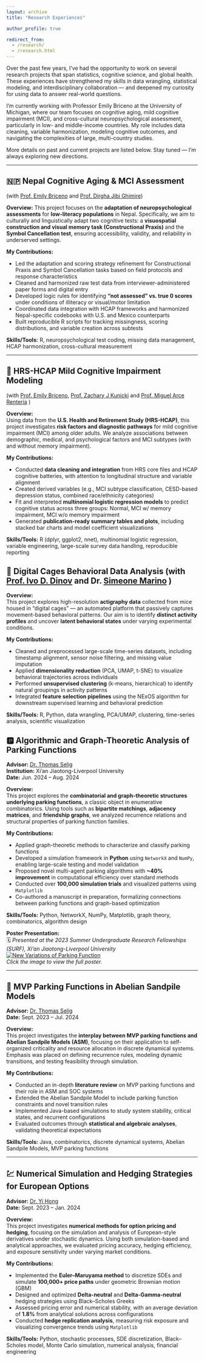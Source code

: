 ```yaml
---
layout: archive
title: "Research Experiences"

author_profile: true

redirect_from: 
  - /research/
  - /research.html
---
```

Over the past few years, I’ve had the opportunity to work on several research projects that span statistics, cognitive science, and global health. These experiences have strengthened my skills in data wrangling, statistical modeling, and interdisciplinary collaboration — and deepened my curiosity for using data to answer real-world questions.

I’m currently working with Professor Emily Briceno at the University of Michigan, where our team focuses on cognitive aging, mild cognitive impairment (MCI), and cross-cultural neuropsychological assessment, particularly in low- and middle-income countries. My role includes data cleaning, variable harmonization, modeling cognitive outcomes, and navigating the complexities of large, multi-country studies.

More details on past and current projects are listed below. Stay tuned — I’m always exploring new directions.

---
## 🇳🇵 Nepal Cognitive Aging & MCI Assessment  
(with [Prof. Emily Briceno](https://experts.umich.edu/4331-emily-briceno) and [Prof. Dirgha Jibi Ghimire](https://psc.isr.umich.edu/profile/ghimire-dirgha-jibi/))

**Overview:** 
This project focuses on the **adaptation of neuropsychological assessments** for **low-literacy populations** in Nepal. Specifically, we aim to culturally and linguistically adapt two cognitive tests: a **visuospatial construction and visual memory task (Constructional Praxis)** and the **Symbol Cancellation test**, ensuring accessibility, validity, and reliability in underserved settings.

**My Contributions:**  
- Led the adaptation and scoring strategy refinement for Constructional Praxis and Symbol Cancellation tasks based on field protocols and response characteristics  
- Cleaned and harmonized raw test data from interviewer-administered paper forms and digital entry  
- Developed logic rules for identifying **“not assessed” vs. true 0 scores** under conditions of illiteracy or visual/motor limitation  
- Coordinated data integration with HCAP frameworks and harmonized Nepal-specific codebooks with U.S. and Mexico counterparts  
- Built reproducible R scripts for tracking missingness, scoring distributions, and variable creation across subtests

**Skills/Tools:** R, neuropsychological test coding, missing data management, HCAP harmonization, cross-cultural measurement  

---

## 🧠 HRS-HCAP Mild Cognitive Impairment Modeling  
(with [Prof. Emily Briceno](https://experts.umich.edu/4331-emily-briceno), [Prof. Zachary J Kunicki](https://vivo.brown.edu/display/zkunicki) and [Prof. Miguel Arce Rentería](https://www.neurology.columbia.edu/profile/miguel-arce-renteria-phd) )

**Overview:**  
Using data from the **U.S. Health and Retirement Study (HRS-HCAP)**, this project investigates **risk factors and diagnostic pathways** for mild cognitive impairment (MCI) among older adults. We analyze associations between demographic, medical, and psychological factors and MCI subtypes (with and without memory impairment).

**My Contributions:**  
- Conducted **data cleaning and integration** from HRS core files and HCAP cognitive batteries, with attention to longitudinal structure and variable alignment  
- Created derived variables (e.g., MCI subtype classification, CESD-based depression status, combined race/ethnicity categories)  
- Fit and interpreted **multinomial logistic regression models** to predict cognitive status across three groups: Normal, MCI w/ memory impairment, MCI w/o memory impairment  
- Generated **publication-ready summary tables and plots**, including stacked bar charts and model coefficient visualizations  

**Skills/Tools:** R (dplyr, ggplot2, nnet), multinomial logistic regression, variable engineering, large-scale survey data handling, reproducible reporting  


## 🐁 Digital Cages Behavioral Data Analysis (with [Prof. Ivo D. Dinov](https://nursing.umich.edu/faculty-staff/faculty/ivo-d-dinov) and Dr. [Simeone Marino](https://medschool.umich.edu/profile/2984/simeone-marino) ) 

**Overview:**  
This project explores high-resolution **actigraphy data** collected from mice housed in “digital cages” — an automated platform that passively captures movement-based behavioral patterns. Our aim is to identify **distinct activity profiles** and uncover **latent behavioral states** under varying experimental conditions.

**My Contributions:**  
- Cleaned and preprocessed large-scale time-series datasets, including timestamp alignment, sensor noise filtering, and missing value imputation  
- Applied **dimensionality reduction** (PCA, UMAP, t-SNE) to visualize behavioral trajectories across individuals  
- Performed **unsupervised clustering** (k-means, hierarchical) to identify natural groupings in activity patterns  
- Integrated **feature selection pipelines** using the NExOS algorithm for downstream supervised learning and behavioral prediction  

**Skills/Tools:** R, Python, data wrangling, PCA/UMAP, clustering, time-series analysis, scientific visualization  


## 🅿️ Algorithmic and Graph-Theoretic Analysis of Parking Functions  
**Advisor:** [Dr. Thomas Selig](https://scholar.xjtlu.edu.cn/en/persons/ThomasSelig)  
**Institution:** Xi’an Jiaotong-Liverpool University  
**Date:** Jun. 2024 – Aug. 2024

**Overview:**  
This project explores the **combinatorial and graph-theoretic structures underlying parking functions**, a classic object in enumerative combinatorics. Using tools such as **bipartite matchings**, **adjacency matrices**, and **friendship graphs**, we analyzed recurrence relations and structural properties of parking function families.

**My Contributions:**  
- Applied graph-theoretic methods to characterize and classify parking functions  
- Developed a simulation framework in **Python** using `NetworkX` and `NumPy`, enabling large-scale testing and model validation  
- Proposed novel multi-agent parking algorithms with **~40% improvement** in computational efficiency over standard methods  
- Conducted over **100,000 simulation trials** and visualized patterns using `Matplotlib`  
- Co-authored a manuscript in preparation, formalizing connections between parking functions and graph-based optimization  

**Skills/Tools:** Python, NetworkX, NumPy, Matplotlib, graph theory, combinatorics, algorithm design

**Poster Presentation:**  
🗓️ *Presented at the 2023 Summer Undergraduate Research Fellowships (SURF), Xi’an Jiaotong-Liverpool University*  
[![New Variations of Parking Function](/images/SURF-2023-0167.jpg)](/images/SURF-2023-0167.jpg)  
*Click the image to view the full poster.*




---

## 🔁 MVP Parking Functions in Abelian Sandpile Models  
**Advisor:** [Dr. Thomas Selig](https://scholar.xjtlu.edu.cn/en/persons/ThomasSelig)  
**Date:** Sept. 2023 – Jul. 2024  

**Overview:**  
This project investigates the **interplay between MVP parking functions and Abelian Sandpile Models (ASM)**, focusing on their application to self-organized criticality and resource allocation in discrete dynamical systems. Emphasis was placed on defining recurrence rules, modeling dynamic transitions, and testing feasibility through simulation.

**My Contributions:**  
- Conducted an in-depth **literature review** on MVP parking functions and their role in ASM and SOC systems  
- Extended the Abelian Sandpile Model to include parking function constraints and novel transition rules  
- Implemented Java-based simulations to study system stability, critical states, and recurrent configurations  
- Evaluated outcomes through **statistical and algebraic analyses**, validating theoretical expectations

**Skills/Tools:** Java, combinatorics, discrete dynamical systems, Abelian Sandpile Models, MVP parking functions  

---

## 💹 Numerical Simulation and Hedging Strategies for European Options  
**Advisor:** [Dr. Yi Hong](https://scholar.xjtlu.edu.cn/en/persons/YiHong)  
**Date:** Sept. 2023 – Jan. 2024

**Overview:**  
This project investigates **numerical methods for option pricing and hedging**, focusing on the simulation and analysis of European-style derivatives under stochastic dynamics. Using both simulation-based and analytical approaches, we evaluated pricing accuracy, hedging efficiency, and exposure sensitivity under varying market conditions.

**My Contributions:**  
- Implemented the **Euler–Maruyama method** to discretize SDEs and simulate **100,000+ price paths** under geometric Brownian motion (GBM)  
- Designed and optimized **Delta-neutral** and **Delta-Gamma-neutral** hedging strategies using Black–Scholes Greeks  
- Assessed pricing error and numerical stability, with an average deviation of **1.8%** from analytical solutions across configurations  
- Conducted **hedge replication analysis**, measuring risk exposure and visualizing convergence trends using `Matplotlib`

**Skills/Tools:** Python, stochastic processes, SDE discretization, Black–Scholes model, Monte Carlo simulation, numerical analysis, financial engineering  
